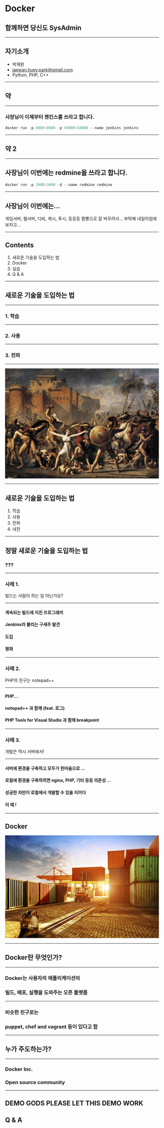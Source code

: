 # Docker
## 함께하면 당신도 SysAdmin

---

## 자기소개

- 박재완
- jaewan.huey.park@gmail.com
- Python, PHP, C++

---

## 약

---

### 사장님이 이제부터 젠킨스를 쓰라고 합니다.

``` python
docker run -p 8080:8080 -p 50000:50000 --name jenkins jenkins
```

---

## 약 2

---

## 사장님이 이번에는 redmine을 쓰라고 합니다.

``` python
docker run -p 3000:3000 -d --name redmine redmine
```

---

## 사장님이 이번에는...

게임서버, 웹서버, 디비, 캐시, 푸시, 등등등 짬뽕으로 잘 버무려서... 부탁해 내일아침에 보자고...

---

## Contents

1. 새로운 기술을 도입하는 법
2. Docker
3. 실습
4. Q & A

---

## 새로운 기술을 도입하는 법

---

### 1. 학습

---

### 2. 사용

---

### 3. 전파

---

![내전](/slides/docker/war.jpg)

---

## 새로운 기술을 도입하는 법

1. 학습
2. 사용
3. 전파
4. 내전

---

## 정말 새로운 기술을 도입하는 법

### ???

---

### 사례 1.

빌드는 사람이 하는 일 아닌가요?

---

#### 계속되는 빌드에 지친 프로그래머
#### Jenkins라 불리는 구세주 발견
#### 도입
#### 평화

---

### 사례 2.

PHP의 친구는 notepad++

---

#### PHP...
#### notepad++ 과 함께 (feat. 로그)
#### PHP Tools for Visual Studio 과 함께 breakpoint

---

### 사례 3.

개발은 역시 서버에서!

---

#### 서버에 환경을 구축하고 모두가 한마음으로 ...
#### 로컬에 환경을 구축하려면 nginx, PHP, 기타 등등 의존성 ...
#### 성공한 자만이 로컬에서 개발할 수 있을 지어다
#### 이 때 !

---

## Docker

![](/slides/docker/docker_real.jpg)

---

## Docker란 무엇인가?

---

### Docker는 사용자의 애플리케이션의
### 빌드, 배포, 실행을 도와주는 오픈 플랫폼

---

### 비슷한 친구로는
###  puppet, chef and vagrant 등이 있다고 함

---

## 누가 주도하는가?

---

### Docker Inc.
### Open source community

---


## DEMO GODS PLEASE LET THIS DEMO WORK

## Q & A
